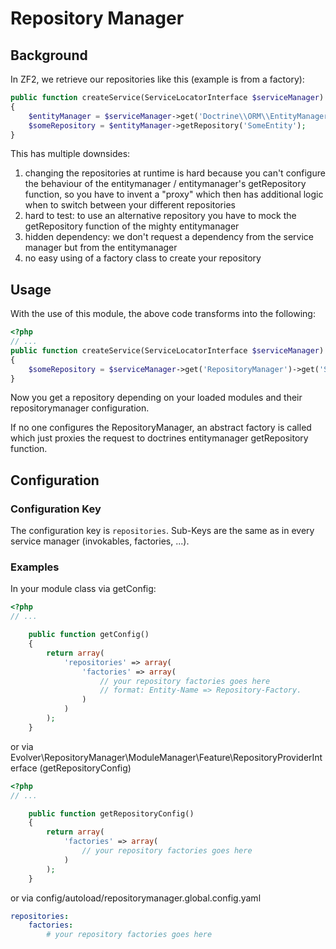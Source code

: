 # Repository Manager

## Background

In ZF2, we retrieve our repositories like this (example is from a factory):

```php
public function createService(ServiceLocatorInterface $serviceManager)
{
    $entityManager = $serviceManager->get('Doctrine\\ORM\\EntityManager');
    $someRepository = $entityManager->getRepository('SomeEntity');
}
```

This has multiple downsides:

1. changing the repositories at runtime is hard because you can't configure the behaviour of the
entitymanager / entitymanager's getRepository function, so you have to invent a "proxy"
which then has additional logic when to switch between your different repositories
2. hard to test: to use an alternative repository you have to mock the getRepository function of the mighty entitymanager
3. hidden dependency: we don't request a dependency from the service manager but from the entitymanager
4. no easy using of a factory class to create your repository

## Usage

With the use of this module, the above code transforms into the following:

```php
<?php
// ...
public function createService(ServiceLocatorInterface $serviceManager)
{
    $someRepository = $serviceManager->get('RepositoryManager')->get('SomeEntity');
}
```

Now you get a repository depending on your loaded modules and their repositorymanager configuration.

If no one configures the RepositoryManager, an abstract factory is called which just proxies the request to doctrines
entitymanager getRepository function.

## Configuration

### Configuration Key
The configuration key is `repositories`. Sub-Keys are the same as in every service manager (invokables, factories, ...).

### Examples

In your module class via getConfig:

```php
<?php
// ...

    public function getConfig()
    {
        return array(
            'repositories' => array(
                'factories' => array(
                    // your repository factories goes here
                    // format: Entity-Name => Repository-Factory.
                )
            )
        );
    }
```

or via Evolver\RepositoryManager\ModuleManager\Feature\RepositoryProviderInterface (getRepositoryConfig)

```php
<?php
// ...

    public function getRepositoryConfig()
    {
        return array(
            'factories' => array(
                // your repository factories goes here
            )
        );
    }
```

or via config/autoload/repositorymanager.global.config.yaml

```yaml
repositories:
    factories:
        # your repository factories goes here
```
